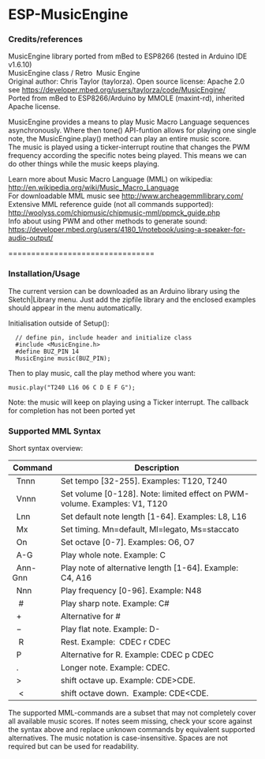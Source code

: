 # ESP-MusicEngine

### Credits/references
MusicEngine library ported from mBed to ESP8266 (tested in Arduino IDE v1.6.10)<br>
MusicEngine class / Retro  Music Engine<br>
Original author: Chris Taylor (taylorza). Open source license: Apache 2.0<br>
see https://developer.mbed.org/users/taylorza/code/MusicEngine/<br>
Ported from mBed to ESP8266/Arduino by MMOLE (maxint-rd), inherited Apache license.

MusicEngine provides a means to play Music Macro Language sequences asynchronously. Where then tone() API-funtion allows for playing one single note, the MusicEngine.play() method can play an entire music score.<br>
The music is played using a ticker-interrupt routine that changes the PWM frequency according the specific notes being played. This means we can do other things while the music keeps playing.

Learn more about Music Macro Language (MML) on wikipedia:<br>
   http://en.wikipedia.org/wiki/Music_Macro_Language<br>
   For downloadable MML music see http://www.archeagemmllibrary.com/<br>
Extensive MML reference guide (not all commands supported):<br>
   http://woolyss.com/chipmusic/chipmusic-mml/ppmck_guide.php<br>
Info about using PWM and other methods to generate sound:<br>
   https://developer.mbed.org/users/4180_1/notebook/using-a-speaker-for-audio-output/

================================
### Installation/Usage
The current version can be downloaded as an Arduino library using the Sketch|Library menu. Just add the zipfile library and the enclosed examples should appear in the menu automatically.

Initialisation outside of Setup():
```
  // define pin, include header and initialize class
  #include <MusicEngine.h>
  #define BUZ_PIN 14
  MusicEngine music(BUZ_PIN);
```

Then to play music, call the play method where you want:
```
music.play("T240 L16 O6 C D E F G");
```
Note: the music will keep on playing using a Ticker interrupt. The callback for completion has not been ported yet

### Supported MML Syntax
Short syntax overview:<br>

Command | Description
------------ | -------------
&nbsp;  Tnnn | Set tempo [32-255]. Examples: T120, T240<br>
&nbsp;  Vnnn | Set volume [0-128]. Note: limited effect on PWM-volume. Examples: V1, T120<br>
&nbsp;  Lnn  | Set default note length [1-64]. Examples: L8, L16<br>
&nbsp;  Mx   | Set timing. Mn=default, Ml=legato, Ms=staccato<br>
&nbsp;  On   | Set octave [0-7]. Examples: O6, O7<br>
&nbsp;  A-G  | Play whole note. Example: C<br>
&nbsp;  Ann-Gnn  | Play note of alternative length [1-64]. Example: C4, A16<br>
&nbsp;  Nnn  | Play frequency [0-96]. Example: N48<br>
&nbsp;  #    | Play sharp note. Example: C#<br>
&nbsp;  &plus;    | Alternative for #<br>
&nbsp;  &minus;   | Play flat note. Example: D-<br>
&nbsp;  R    | Rest. Example:  CDEC r CDEC<br>
&nbsp;  P    | Alternative for R. Example:  CDEC p CDEC<br>
&nbsp;  .    | Longer note. Example: CDEC.&nbsp;<br>
&nbsp;  &gt; | shift octave up.  Example: CDE&gt;CDE.&nbsp;<br>
&nbsp;  &lt; | shift octave down.  Example: CDE&lt;CDE.&nbsp;<br>
The supported MML-commands are a subset that may not completely cover all available music scores.
If notes seem missing, check your score against the syntax above and replace unknown commands by equivalent supported alternatives. The music notation is case-insensitive. Spaces are not required but can be used for readability.

